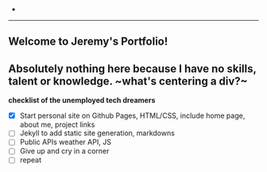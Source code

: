 -

---
Welcome to Jeremy's Portfolio!
---
Absolutely nothing here because I have no skills, talent or knowledge.
~what's centering a div?~
---

**checklist of the unemployed tech dreamers**
- [x] Start personal site on Github Pages, HTML/CSS, include home page, about me, project links
- [ ] Jekyll to add static site generation, markdowns
- [ ] Public APIs weather API, JS
- [ ] Give up and cry in a corner
- [ ] repeat
